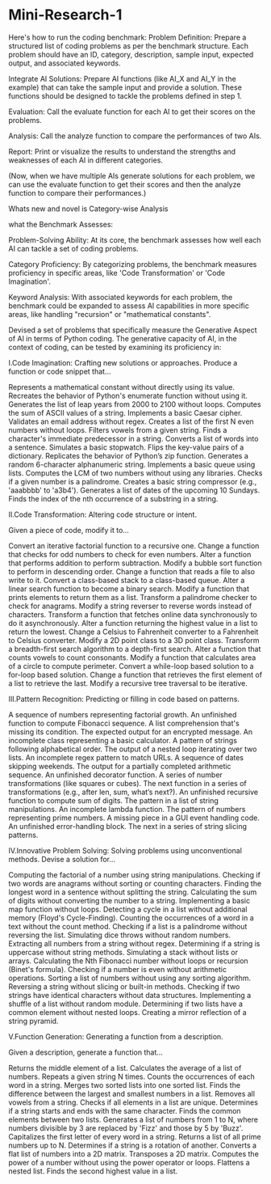 # Mini-Research-1
Here's how to run the coding benchmark:
Problem Definition: Prepare a structured list of coding problems as per the benchmark structure. Each problem should have an ID, category, description, sample input, expected output, and associated keywords.

Integrate AI Solutions: Prepare AI functions (like AI_X and AI_Y in the example) that can take the sample input and provide a solution. These functions should be designed to tackle the problems defined in step 1.

Evaluation: Call the evaluate function for each AI to get their scores on the problems.

Analysis: Call the analyze function to compare the performances of two AIs.

Report: Print or visualize the results to understand the strengths and weaknesses of each AI in different categories.

(Now, when we have multiple AIs generate solutions for each problem, we can use the evaluate function to get their scores and then the analyze function to compare their performances.)

Whats new and novel is Category-wise Analysis

what the Benchmark Assesses:

Problem-Solving Ability: At its core, the benchmark assesses how well each AI can tackle a set of coding problems.

Category Proficiency: By categorizing problems, the benchmark measures proficiency in specific areas, like 'Code Transformation' or 'Code Imagination'.

Keyword Analysis: With associated keywords for each problem, the benchmark could be expanded to assess AI capabilities in more specific areas, like handling "recursion" or "mathematical constants".


Devised a set of problems that specifically measure the Generative Aspect of AI in terms of Python coding. The generative capacity of AI, in the context of coding, can be tested by examining its proficiency in:

I.Code Imagination: Crafting new solutions or approaches.
Produce a function or code snippet that...

Represents a mathematical constant without directly using its value.
Recreates the behavior of Python's enumerate function without using it.
Generates the list of leap years from 2000 to 2100 without loops.
Computes the sum of ASCII values of a string.
Implements a basic Caesar cipher.
Validates an email address without regex.
Creates a list of the first N even numbers without loops.
Filters vowels from a given string.
Finds a character's immediate predecessor in a string.
Converts a list of words into a sentence.
Simulates a basic stopwatch.
Flips the key-value pairs of a dictionary.
Replicates the behavior of Python’s zip function.
Generates a random 6-character alphanumeric string.
Implements a basic queue using lists.
Computes the LCM of two numbers without using any libraries.
Checks if a given number is a palindrome.
Creates a basic string compressor (e.g., 'aaabbbb' to 'a3b4').
Generates a list of dates of the upcoming 10 Sundays.
Finds the index of the nth occurrence of a substring in a string.

II.Code Transformation: Altering code structure or intent.

Given a piece of code, modify it to...

Convert an iterative factorial function to a recursive one.
Change a function that checks for odd numbers to check for even numbers.
Alter a function that performs addition to perform subtraction.
Modify a bubble sort function to perform in descending order.
Change a function that reads a file to also write to it.
Convert a class-based stack to a class-based queue.
Alter a linear search function to become a binary search.
Modify a function that prints elements to return them as a list.
Transform a palindrome checker to check for anagrams.
Modify a string reverser to reverse words instead of characters.
Transform a function that fetches online data synchronously to do it asynchronously.
Alter a function returning the highest value in a list to return the lowest.
Change a Celsius to Fahrenheit converter to a Fahrenheit to Celsius converter.
Modify a 2D point class to a 3D point class.
Transform a breadth-first search algorithm to a depth-first search.
Alter a function that counts vowels to count consonants.
Modify a function that calculates area of a circle to compute perimeter.
Convert a while-loop based solution to a for-loop based solution.
Change a function that retrieves the first element of a list to retrieve the last.
Modify a recursive tree traversal to be iterative.

III.Pattern Recognition: Predicting or filling in code based on patterns.

A sequence of numbers representing factorial growth.
An unfinished function to compute Fibonacci sequence.
A list comprehension that's missing its condition.
The expected output for an encrypted message.
An incomplete class representing a basic calculator.
A pattern of strings following alphabetical order.
The output of a nested loop iterating over two lists.
An incomplete regex pattern to match URLs.
A sequence of dates skipping weekends.
The output for a partially completed arithmetic sequence.
An unfinished decorator function.
A series of number transformations (like squares or cubes).
The next function in a series of transformations (e.g., after len, sum, what’s next?).
An unfinished recursive function to compute sum of digits.
The pattern in a list of string manipulations.
An incomplete lambda function.
The pattern of numbers representing prime numbers.
A missing piece in a GUI event handling code.
An unfinished error-handling block.
The next in a series of string slicing patterns.

IV.Innovative Problem Solving: Solving problems using unconventional methods.
Devise a solution for...

Computing the factorial of a number using string manipulations.
Checking if two words are anagrams without sorting or counting characters.
Finding the longest word in a sentence without splitting the string.
Calculating the sum of digits without converting the number to a string.
Implementing a basic map function without loops.
Detecting a cycle in a list without additional memory (Floyd's Cycle-Finding).
Counting the occurrences of a word in a text without the count method.
Checking if a list is a palindrome without reversing the list.
Simulating dice throws without random numbers.
Extracting all numbers from a string without regex.
Determining if a string is uppercase without string methods.
Simulating a stack without lists or arrays.
Calculating the Nth Fibonacci number without loops or recursion (Binet's formula).
Checking if a number is even without arithmetic operations.
Sorting a list of numbers without using any sorting algorithm.
Reversing a string without slicing or built-in methods.
Checking if two strings have identical characters without data structures.
Implementing a shuffle of a list without random module.
Determining if two lists have a common element without nested loops.
Creating a mirror reflection of a string pyramid.

V.Function Generation: Generating a function from a description.

Given a description, generate a function that...

Returns the middle element of a list.
Calculates the average of a list of numbers.
Repeats a given string N times.
Counts the occurrences of each word in a string.
Merges two sorted lists into one sorted list.
Finds the difference between the largest and smallest numbers in a list.
Removes all vowels from a string.
Checks if all elements in a list are unique.
Determines if a string starts and ends with the same character.
Finds the common elements between two lists.
Generates a list of numbers from 1 to N, where numbers divisible by 3 are replaced by 'Fizz' and those by 5 by 'Buzz'.
Capitalizes the first letter of every word in a string.
Returns a list of all prime numbers up to N.
Determines if a string is a rotation of another.
Converts a flat list of numbers into a 2D matrix.
Transposes a 2D matrix.
Computes the power of a number without using the power operator or loops.
Flattens a nested list.
Finds the second highest value in a list.
